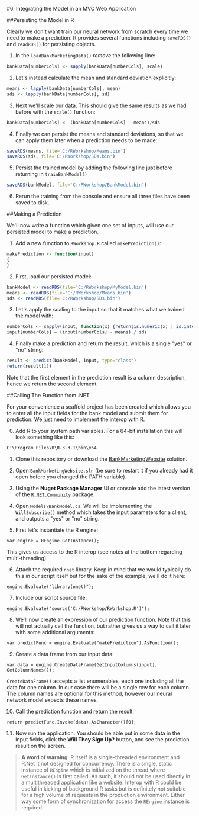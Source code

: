 #6. Integrating the Model in an MVC Web Application

##Persisting the Model in R

Clearly we don't want train our neural network from scratch every time we need to make a prediction. R provides several functions including `saveRDS()` and `readRDS()` for persisting objects.

1. In the `loadBankMarketingData()` _remove_ the following line:
  ```R
  bankData[numberCols] <- sapply(bankData[numberCols], scale)
  ```

2. Let's instead calculate the mean and standard deviation explicitly:
  ```R
  means <- lapply(bankData[numberCols], mean)
  sds <- lapply(bankData[numberCols], sd)
  ```
  
3. Next we'll scale our data. This should give the same results as we had before with the `scale()` function:
  ```R
  bankData[numberCols] <- (bankData[numberCols] - means)/sds
  ```
  
4. Finally we can persist the means and standard deviations, so that we can apply them later when a prediction needs to be made:
  ```R
  saveRDS(means, file='C:/RWorkshop/Means.bin')
  saveRDS(sds, file='C:/RWorkshop/SDs.bin')
  ```

5. Persist the trained model by adding the following line just before returning in `trainBankModel()`
  ```R
  saveRDS(bankModel, file='C:/RWorkshop/BankModel.bin')
  ```

6. Rerun the training from the console and ensure all three files have been saved to disk.


##Making a Prediction

We'll now write a function which given one set of inputs, will use our persisted model to make a prediction.

1. Add a new function to `RWorkshop.R` called `makePrediction()`:
  ```R
  makePrediction <- function(input)
  {
  }
  ```
 
2. First, load our persisted model:
  
  ```R
  bankModel <- readRDS(file='C:/RWorkshop/MyModel.bin')
  means <- readRDS(file='C:/RWorkshop/Means.bin')
  sds <- readRDS(file='C:/RWorkshop/SDs.bin')
  ```
  
3. Let's apply the scaling to the input so that it matches what we trained the model with:
  ```R
  numberCols <- sapply(input, function(x) {return(is.numeric(x) | is.integer(x))})
  input[numberCols] = (input[numberCols] - means) / sds
  ```

4. Finally make a prediction and return the result, which is a single "yes" or "no" string:
  ```R
  result <- predict(bankModel, input, type="class")
  return(result[1])
  ```
  
  Note that the first element in the prediction result is a column description, hence we return the second element.
  

##Calling The Function from .NET

For your convenience a scaffold project has been created which allows you to enter all the input fields for the bank model and submit them for prediction. We just need to implement the interop with R.

0. Add R to your system path variables. For a 64-bit installation this will look something like this:

  ```
  C:\Program Files\R\R-3.3.1\bin\x64
  ```

1. Clone this repository or download the [BankMarketingWebsite](BankMarketingWebsite) solution.

2. Open `BankMarketingWebsite.sln` (be sure to restart it if you already had it open before you changed the PATH variable).

3. Using the __Nuget Package Manager__ UI or console add the latest version of the [`R.NET.Community`](https://www.nuget.org/packages/R.NET.Community/) package.

4. Open `Models\BankModel.cs`. We will be implementing the `WillSubscribe()` method which takes the input parameters for a client, and outputs a "yes" or "no" string.

5. First let's instantiate the R engine:
  
  ```CSharp
  var engine = REngine.GetInstance();
  ```
  
  This gives us access to the R interop (see notes at the bottom regarding multi-threading).
  
6. Attach the required `nnet` library. Keep in mind that we would typically do this in our script itself but for the sake of the example, we'll do it here:

  ```CSharp
  engine.Evaluate("library(nnet)");
  ```

7. Include our script source file:

  ```CSharp
  engine.Evaluate("source('C:/RWorkshop/RWorkshop.R')");
  ```
  
8. We'll now create an expression of our prediction function. Note that this will not actually call the function, but rather gives us a way to call it later with some additional arguments:

  ```CSharp
  var predictFunc = engine.Evaluate("makePrediction").AsFunction();
  ```
  
9. Create a data frame from our input data:
  ```CSharp
  var data = engine.CreateDataFrame(GetInputColumns(input), GetColumnNames());
  ```
  
  `CreateDataFrame()` accepts a list enumerables, each one including all the data for one column. In our case there will be a single row for each column. The column names are optional for this method, however our neural network model expects these names.
  
10. Call the prediction function and return the result:
  ```CSharp
  return predictFunc.Invoke(data).AsCharacter()[0];
  ```

11. Now run the application. You should be able put in some data in the input fields, click the __Will They Sign Up?__ button, and see the prediction result on the screen.


> __A word of warning__: R itself is a single-threaded environment and R.Net it not designed for concurrency. There is a single, static instance of `REngine` which is initialized on the thread where `GetInstance()` is first called. As such, it should _not_ be used directly in a multithreaded application like a website.
Interop with R could be useful in kicking of background R tasks but is definitely not suitable for a high volume of requests in the production environment. Either way some form of synchronization for access the `REngine` instance is required.
>

